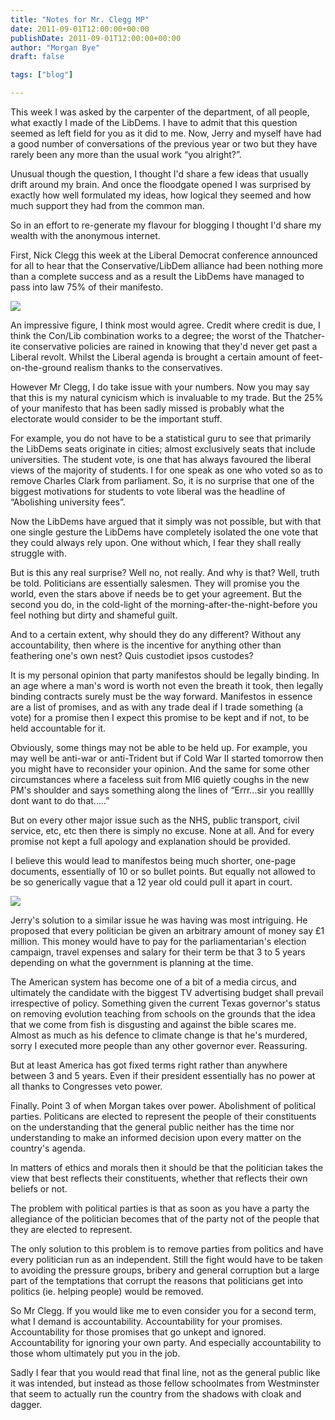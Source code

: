 ```yaml
---
title: "Notes for Mr. Clegg MP"
date: 2011-09-01T12:00:00+00:00
publishDate: 2011-09-01T12:00:00+00:00
author: "Morgan Bye"
draft: false

tags: ["blog"]

---
```


This week I was asked by the carpenter of the department, of all people, what exactly I made of the LibDems. I have to admit that this question seemed as left field for you as it did to me. Now, Jerry and myself have had a good number of conversations of the previous year or two but they have rarely been any more than the usual work “you alright?”.

Unusual though the question, I thought I'd share a few ideas that usually drift around my brain. And once the floodgate opened I was surprised by exactly how well formulated my ideas, how logical they seemed and how much support they had from the common man.

So in an effort to re-generate my flavour for blogging I thought I'd share my wealth with the anonymous internet.

First, Nick Clegg this week at the Liberal Democrat conference announced for all to hear that the Conservative/LibDem alliance had been nothing more than a complete success and as a result the LibDems have managed to pass into law 75% of their manifesto.

![](http://upload.wikimedia.org/wikipedia/commons/thumb/5/53/Nick_Clegg_Bournemouth_rally.jpg/800px-Nick_Clegg_Bournemouth_rally.jpg)

An impressive figure, I think most would agree. Credit where credit is due, I think the Con/Lib combination works to a degree; the worst of the Thatcher-ite conservative policies are rained in knowing that they'd never get past a Liberal revolt. Whilst the Liberal agenda is brought a certain amount of feet-on-the-ground realism thanks to the conservatives.

However Mr Clegg, I do take issue with your numbers. Now you may say that this is my natural cynicism which is invaluable to my trade. But the 25% of your manifesto that has been sadly missed is probably what the electorate would consider to be the important stuff.

For example, you do not have to be a statistical guru to see that primarily the LibDems seats originate in cities; almost exclusively seats that include universities. The student vote, is one that has always favoured the liberal views of the majority of students. I for one speak as one who voted so as to remove Charles Clark from parliament. So, it is no surprise that one of the biggest motivations for students to vote liberal was the headline of “Abolishing university fees”.

Now the LibDems have argued that it simply was not possible, but with that one single gesture the LibDems have completely isolated the one vote that they could always rely upon. One without which, I fear they shall really struggle with.

But is this any real surprise? Well no, not really. And why is that? Well, truth be told. Politicians are essentially salesmen. They will promise you the world, even the stars above if needs be to get your agreement. But the second you do, in the cold-light of the morning-after-the-night-before you feel nothing but dirty and shameful guilt.

And to a certain extent, why should they do any different? Without any accountability, then where is the incentive for anything other than feathering one's own nest? Quis custodiet ipsos custodes?

It is my personal opinion that party manifestos should be legally binding. In an age where a man's word is worth not even the breath it took, then legally binding contracts surely must be the way forward. Manifestos in essence are a list of promises, and as with any trade deal if I trade something (a vote) for a promise then I expect this promise to be kept and if not, to be held accountable for it.

Obviously, some things may not be able to be held up. For example, you may well be anti-war or anti-Trident but if Cold War II started tomorrow then you might have to reconsider your opinion. And the same for some other circumstances where a faceless suit from MI6 quietly coughs in the new PM's shoulder and says something along the lines of “Errr...sir you realllly dont want to do that.....”

But on every other major issue such as the NHS, public transport, civil service, etc, etc then there is simply no excuse. None at all. And for every promise not kept a full apology and explanation should be provided.

I believe this would lead to manifestos being much shorter, one-page documents, essentially of 10 or so bullet points. But equally not allowed to be so generically vague that a 12 year old could pull it apart in court.

![](/http://upload.wikimedia.org/wikipedia/commons/thumb/2/2b/Clegg_Victory_for_the_Gurkhas.jpg/800px-Clegg_Victory_for_the_Gurkhas.jpg)

Jerry's solution to a similar issue he was having was most intriguing. He proposed that every politician be given an arbitrary amount of money say £1 million. This money would have to pay for the parliamentarian's election campaign, travel expenses and salary for their term be that 3 to 5 years depending on what the government is planning at the time.

The American system has become one of a bit of a media circus, and ultimately the candidate with the biggest TV advertising budget shall  prevail irrespective of policy. Something given the current Texas governor's status on removing evolution teaching from schools on the grounds that the idea that we come from fish is disgusting and against the bible scares me. Almost as much as his defence to climate change is that he's murdered, sorry I executed more people than any other governor ever. Reassuring.

But at least America has got fixed terms right rather than anywhere between 3 and 5 years. Even if their president essentially has no power at all thanks to Congresses veto power.

Finally. Point 3 of when Morgan takes over power. Abolishment of political parties. Politicans are elected to represent the people of their constituents on the understanding that the general public neither has the time nor understanding to make an informed decision upon every matter on the country's agenda.

In matters of ethics and morals then it should be that the politician takes the view that best reflects their constituents, whether that reflects their own beliefs or not.

The problem with political parties is that as soon as you have a party the allegiance of the politician becomes that of the party not of the people that they are elected to represent.

The only solution to this problem is to remove parties from politics and have every politician run as an independent. Still the fight would have to be taken to avoiding the pressure groups, bribery and general corruption but a large part of the temptations that corrupt the reasons that politicians get into politics (ie. helping people) would be removed.

So Mr Clegg. If you would like me to even consider you for a second term, what I demand is accountability. Accountability for your promises. Accountability for those promises that go unkept and ignored. Accountability for ignoring your own party. And especially accountability to those whom ultimately put you in the job.

Sadly I fear that you would read that final line, not as the general public like it was intended, but instead as those fellow schoolmates from Westminster that seem to actually run the country from the shadows with cloak and dagger.
